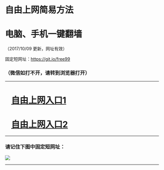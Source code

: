 ﻿# 自由上网简易方法

# 电脑、手机一键翻墙

（2017/10/09 更新，网址有效）

固定短网址：https://git.io/free99

### （微信如打不开，请转到浏览器打开）


***





# &nbsp;&nbsp; <a href="http://ft2054931338.fwq-tz-1001.info/fwqtz01.html?t=100900124284 " target="_blank">自由上网入口1</a>
# &nbsp;&nbsp; <a href="http://ft2687526608.fwq-tz-1002.info/fwqtz02.html?t=100900123467 " target="_blank">自由上网入口2</a>
***

### 请记住下图中固定短网址：

<img src="https://s3-us-west-2.amazonaws.com/fwq-1001/yjfq-20170905okok.png" /> 


***

